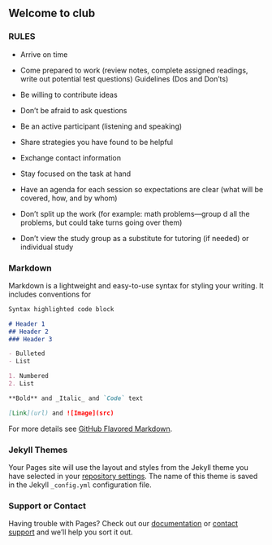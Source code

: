 ## Welcome to club

### RULES

- Arrive on time
- Come prepared to work (review notes, complete assigned readings, write out potential
test questions) Guidelines (Dos and Don’ts)

- Be willing to contribute ideas
- Don’t be afraid to ask questions
- Be an active participant (listening and speaking)
- Share strategies you have found to be helpful
- Exchange contact information
- Stay focused on the task at hand
- Have an agenda for each session so expectations are clear (what will be covered, how,
and by whom)
- Don’t split up the work (for example: math problems—group d
all the problems, but could take turns going over them)
- Don’t view the study group as a substitute for tutoring (if needed) or individual study
 



### Markdown

Markdown is a lightweight and easy-to-use syntax for styling your writing. It includes conventions for

```markdown
Syntax highlighted code block

# Header 1
## Header 2
### Header 3

- Bulleted
- List

1. Numbered
2. List

**Bold** and _Italic_ and `Code` text

[Link](url) and ![Image](src)
```

For more details see [GitHub Flavored Markdown](https://guides.github.com/features/mastering-markdown/).

### Jekyll Themes

Your Pages site will use the layout and styles from the Jekyll theme you have selected in your [repository settings](https://github.com/foysal00100/school/settings). The name of this theme is saved in the Jekyll `_config.yml` configuration file.

### Support or Contact

Having trouble with Pages? Check out our [documentation](https://docs.github.com/categories/github-pages-basics/) or [contact support](https://support.github.com/contact) and we’ll help you sort it out.
